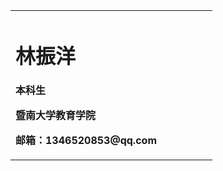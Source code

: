 <table border="0">
<tr>
<td width="75%">
  <h1>林振洋</h1>
  <p><b>本科生</b></p>
  <p><b>暨南大学教育学院</b></p>
  <p><b>邮箱：1346520853@qq.com</b></p>
  </td>
 </tr>
</table>
